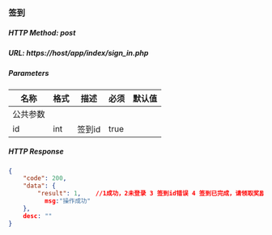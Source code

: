 ### 签到

##### HTTP Method: post
##### URL: https://host/app/index/sign_in.php

#####  Parameters
名称|格式|描述|必须|默认值
---|---|---|---|---
公共参数||||
id|int|签到id|true|

##### HTTP Response
```json
{
    "code": 200,
    "data": {
        "result": 1,    //1成功，2未登录 3 签到id错误 4 签到已完成，请领取奖励 5您今天已经签到了
          msg:"操作成功"
    },
    desc: ""
}